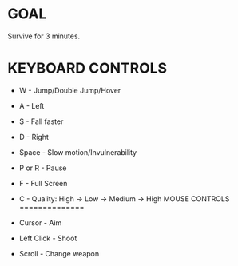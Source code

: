 GOAL
==============

Survive for 3 minutes.

KEYBOARD CONTROLS
==============

- W - Jump/Double Jump/Hover
- A - Left
- S - Fall faster
- D - Right
- Space - Slow motion/Invulnerability
- P or R - Pause
- F - Full Screen
- C - Quality: High -> Low -> Medium -> High
MOUSE CONTROLS
==============

- Cursor - Aim
- Left Click - Shoot
- Scroll - Change weapon
